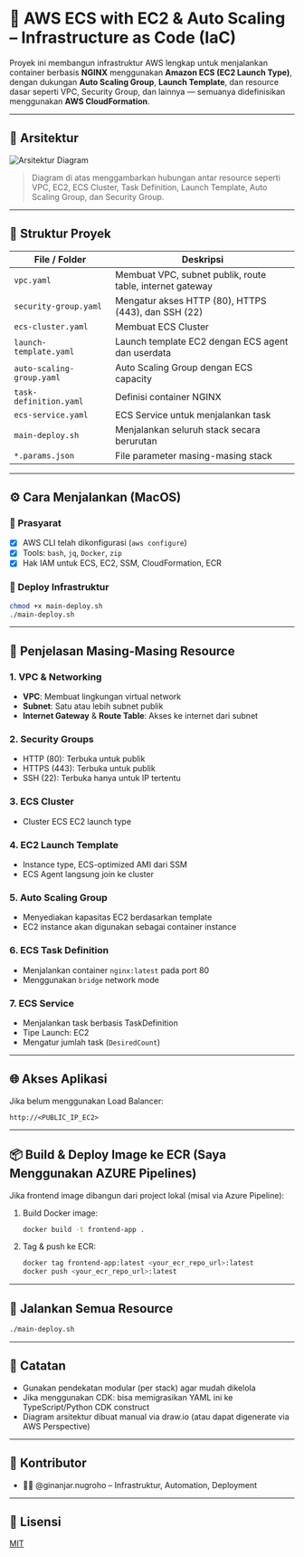 
# 🚀 AWS ECS with EC2 & Auto Scaling – Infrastructure as Code (IaC)

Proyek ini membangun infrastruktur AWS lengkap untuk menjalankan container berbasis **NGINX** menggunakan **Amazon ECS (EC2 Launch Type)**, dengan dukungan **Auto Scaling Group**, **Launch Template**, dan resource dasar seperti VPC, Security Group, dan lainnya — semuanya didefinisikan menggunakan **AWS CloudFormation**.

---

## 🧭 Arsitektur

![Arsitektur Diagram](./assets/aws-architecture.png)

> Diagram di atas menggambarkan hubungan antar resource seperti VPC, EC2, ECS Cluster, Task Definition, Launch Template, Auto Scaling Group, dan Security Group.

---

## 📁 Struktur Proyek

| File / Folder              | Deskripsi                                                                 |
|---------------------------|---------------------------------------------------------------------------|
| `vpc.yaml`                | Membuat VPC, subnet publik, route table, internet gateway                 |
| `security-group.yaml`     | Mengatur akses HTTP (80), HTTPS (443), dan SSH (22)                       |
| `ecs-cluster.yaml`        | Membuat ECS Cluster                                                       |
| `launch-template.yaml`    | Launch template EC2 dengan ECS agent dan userdata                         |
| `auto-scaling-group.yaml` | Auto Scaling Group dengan ECS capacity                                    |
| `task-definition.yaml`    | Definisi container NGINX                                                  |
| `ecs-service.yaml`        | ECS Service untuk menjalankan task                                        |
| `main-deploy.sh`          | Menjalankan seluruh stack secara berurutan                                |
| `*.params.json`           | File parameter masing-masing stack                                        |

---

## ⚙️ Cara Menjalankan (MacOS)

### 🧱 Prasyarat
- [x] AWS CLI telah dikonfigurasi (`aws configure`)
- [x] Tools: `bash`, `jq`, `Docker`, `zip`
- [x] Hak IAM untuk ECS, EC2, SSM, CloudFormation, ECR

### 🚀 Deploy Infrastruktur
```bash
chmod +x main-deploy.sh
./main-deploy.sh
```

---

## 🧩 Penjelasan Masing-Masing Resource

### 1. VPC & Networking
- **VPC**: Membuat lingkungan virtual network
- **Subnet**: Satu atau lebih subnet publik
- **Internet Gateway** & **Route Table**: Akses ke internet dari subnet

### 2. Security Groups
- HTTP (80): Terbuka untuk publik
- HTTPS (443): Terbuka untuk publik
- SSH (22): Terbuka hanya untuk IP tertentu

### 3. ECS Cluster
- Cluster ECS EC2 launch type

### 4. EC2 Launch Template
- Instance type, ECS-optimized AMI dari SSM
- ECS Agent langsung join ke cluster

### 5. Auto Scaling Group
- Menyediakan kapasitas EC2 berdasarkan template
- EC2 instance akan digunakan sebagai container instance

### 6. ECS Task Definition
- Menjalankan container `nginx:latest` pada port 80
- Menggunakan `bridge` network mode

### 7. ECS Service
- Menjalankan task berbasis TaskDefinition
- Tipe Launch: EC2
- Mengatur jumlah task (`DesiredCount`)

---

## 🌐 Akses Aplikasi

Jika belum menggunakan Load Balancer:
```
http://<PUBLIC_IP_EC2>
```

---

## 📦 Build & Deploy Image ke ECR (Saya Menggunakan AZURE Pipelines)

Jika frontend image dibangun dari project lokal (misal via Azure Pipeline):
1. Build Docker image:
   ```bash
   docker build -t frontend-app .
   ```
2. Tag & push ke ECR:
   ```bash
   docker tag frontend-app:latest <your_ecr_repo_url>:latest
   docker push <your_ecr_repo_url>:latest
   ```

---

## 🧹 Jalankan Semua Resource

```bash
./main-deploy.sh
```

---

## 📌 Catatan

- Gunakan pendekatan modular (per stack) agar mudah dikelola
- Jika menggunakan CDK: bisa memigrasikan YAML ini ke TypeScript/Python CDK construct
- Diagram arsitektur dibuat manual via draw.io (atau dapat digenerate via AWS Perspective)

---

## 👤 Kontributor

- 🧑‍💻 @ginanjar.nugroho – Infrastruktur, Automation, Deployment

---

## 📄 Lisensi

[MIT](LICENSE)
